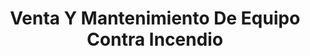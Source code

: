 ---
title: "Venta Y Mantenimiento De Equipo Contra Incendio"
url: /ciudad-de-mexico/venta-y-mantenimiento-de-equipo-contra-incendio/
shop: comercio
---
